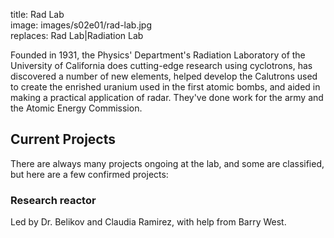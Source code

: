 title: Rad Lab  
image: images/s02e01/rad-lab.jpg  
replaces: Rad Lab|Radiation Lab  

Founded in 1931, the Physics' Department's Radiation Laboratory of the University of California does cutting-edge research using cyclotrons, has discovered a number of new elements, helped develop the Calutrons used to create the enrished uranium used in the first atomic bombs, and aided in making a practical application of radar. They've done work for the army and the Atomic Energy Commission.

## Current Projects

There are always many projects ongoing at the lab, and some are classified, but here are a few confirmed projects:

### Research reactor

Led by Dr. Belikov and Claudia Ramirez, with help from Barry West.
